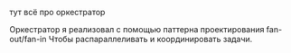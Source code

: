 тут всё про оркестратор

Оркестратор я реализовал с помощью паттерна проектирования fan-out/fan-in
Чтобы распараллеливать и координировать задачи.